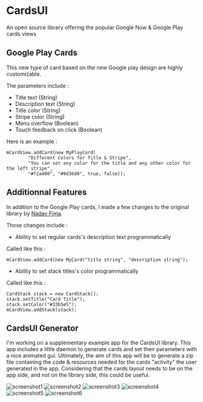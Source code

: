 CardsUI
===================
An open source library offering the popular Google Now & Google Play cards views

## Google Play Cards
This new type of card based on the new Google play design are highly customizable.

The parameters include :

* Title text (String)
* Description text (String)
* Title color (String)
* Stripe color (String)
* Menu overflow (Boolean)
* Touch feedback on click (Boolean)

Here is an example : 

    mCardView.addCard(new MyPlayCard(
            "Different Colors for Title & Stripe", 
            "You can set any color for the title and any other color for the left stripe", 
            "#f2a400", "#9d36d0", true, false));
            
            
## Additionnal Features
In addition to the Google Play cards, I made a few changes to the original library by [Nadav Fima](https://github.com/nadavfima/cardsui-for-android).

Those changes include :

* Ability to set regular cards's description text programmatically

Called like this :

    mCardView.addCard(new MyCard("title string", "description string");
    
* Ability to set stack titles's color programmatically

Called like this :

    CardStack stack = new CardStack();
    stack.setTitle("Card Title");
    stack.setColor("#33b5e5");
    mCardView.addStack(stack);
    
    
## CardsUI Generator
I'm working on a supplementary example app for the CardsUI library. This app includes a little daemon to generate cards and set their parameters with a nice animated gui.
Ultimately, the aim of this app will be to generate a zip file containing the code & resources needed for the cards "activity" the user generated in the app.
Considering that the cards layout needs to be on the app side, and not on the library side, this could be useful.

![screenshot1](http://imageshack.us/a/img837/1365/cardsgen1.png) ![screenshot2](http://imageshack.us/a/img708/8929/cardsgen2.png) ![screenshot3](http://imageshack.us/a/img90/7456/cardsgen3.png) ![screenshot4](http://imageshack.us/a/img109/9287/cardsgen4.png) ![screenshot5](http://imageshack.us/a/img209/8982/cardsgen5.png) ![screenshot6](http://imageshack.us/a/img515/4987/cardsgen6.png)

